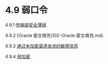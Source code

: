 # 4.9 弱口令

4.9.1 [传输层安全薄弱](01-传输层安全薄弱.md)

4.9.2 [Oracle 密文填充](02-Oracle 密文填充.md)

4.9.3 [通过未加密渠道发送的敏感信息](03-通过未加密渠道发送的敏感信息.md)

4.9.4 [弱加密](04-弱加密.md)

